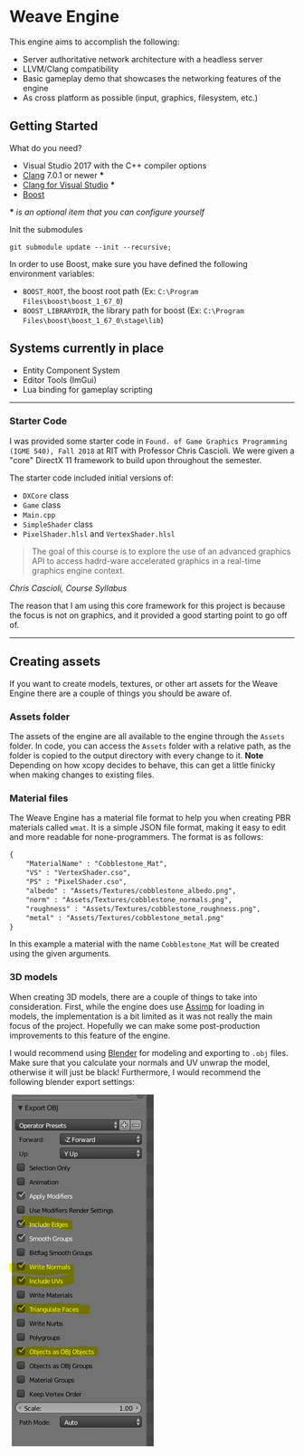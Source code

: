 # Weave Engine

This engine aims to accomplish the following:

* Server authoritative network architecture with a headless server
* LLVM/Clang compatibility
* Basic gameplay demo that showcases the networking features of the engine
* As cross platform as possible (input, graphics, filesystem, etc.)

## Getting Started

What do you need?

* Visual Studio 2017 with the C++ compiler options  
* [Clang](http://releases.llvm.org/download.html) 7.0.1 or newer __*__
* [Clang for Visual Studio](https://marketplace.visualstudio.com/items?itemName=LLVMExtensions.llvm-toolchain) __*__
* [Boost](https://www.boost.org/doc/libs/1_69_0/more/getting_started/windows.html)

__*__ _is an optional item that you can configure yourself_

Init the submodules

```
git submodule update --init --recursive;
```

In order to use Boost, make sure you have defined the following environment variables:

* `BOOST_ROOT`, the boost root path (Ex: `C:\Program Files\boost\boost_1_67_0`)
* `BOOST_LIBRARYDIR`, the library path for boost (Ex: `C:\Program Files\boost\boost_1_67_0\stage\lib`)

## Systems currently in place

* Entity Component System
* Editor Tools (ImGui)
* Lua binding for gameplay scripting

---
### Starter Code

I was provided some starter code in `Found. of Game Graphics Programming (IGME 540), Fall 2018` at RIT with Professor Chris Cascioli. We were given a "core" DirectX 11 framework to build upon throughout the semester.

The starter code included initial versions of:
* `DXCore` class
* `Game` class
* `Main.cpp`
* `SimpleShader` class
* `PixelShader.hlsl` and `VertexShader.hlsl`

>
> The goal of this course is to explore the use of an advanced graphics API to access hadrd-ware accelerated graphics in a real-time graphics engine context.
>

_Chris Cascioli, Course Syllabus_


The reason that I am using this core framework for this project is because the focus is not on graphics, and it provided a good starting point to go off of.  

---


## Creating assets

If you want to create models, textures, or other art assets for the Weave Engine there are a couple of things you should be aware of.

### Assets folder
The assets of the engine are all available to the engine through the `Assets` folder. In code, you can access the `Assets` folder with a relative path, as the folder is copied to the output directory with every change to it. **Note** Depending on how xcopy decides to behave, this can get a little finicky when making changes to existing files.

### Material files
The Weave Engine has a material file format to help you when creating PBR materials called `wmat`. It is a simple JSON file format, making it easy to edit and more readable for none-programmers. The format is as follows:

```
{
	"MaterialName" : "Cobblestone_Mat",
    "VS" : "VertexShader.cso",
	"PS" : "PixelShader.cso",
	"albedo" : "Assets/Textures/cobblestone_albedo.png",
	"norm" : "Assets/Textures/cobblestone_normals.png",
	"roughness" : "Assets/Textures/cobblestone_roughness.png",
	"metal" : "Assets/Textures/cobblestone_metal.png"
}
```
In this example a material with the name `Cobblestone_Mat` will be created using the given arguments.

### 3D models
When creating 3D models, there are a couple of things to take into consideration. First, while the engine does use [Assimp](http://assimp.sourceforge.net/lib_html/usage.html) for loading in models, the implementation is a bit limited as it was not really the main focus of the project. Hopefully we can make some post-production improvements to this feature of the engine.

I would recommend using [Blender](https://www.blender.org/) for modeling and exporting to `.obj` files. Make sure that you calculate your normals and UV unwrap the model, otherwise it will just be black! Furthermore, I would recommend the following blender export settings:


![Blender export settings](blender_export_settings.PNG)
